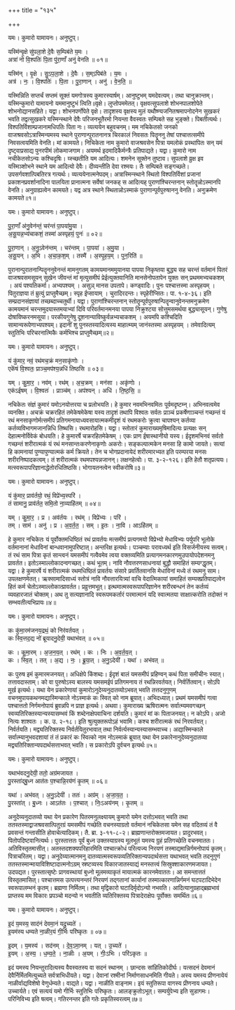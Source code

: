 +++
title = "१३५"

+++


यमः। कुमारो यामायनः। अनुष्टुप्।

यस्मि॑न्वृ॒क्षे सु॑पला॒शे दे॒वैः स॒म्पिब॑ते य॒मः ।  
अत्रा॑ नो वि॒श्पतिः॑ पि॒ता पु॑रा॒णाँ अनु॑ वेनति ॥ ०१॥

यस्मि॑न् । वृ॒क्षे । सु॒ऽप॒ला॒शे । दे॒वैः । स॒म्ऽपिब॑ते । य॒मः ।  
अत्र॑ । नः॒ । वि॒श्पतिः॑ । पि॒ता । पु॒रा॒णान् । अनु॑ । वे॒न॒ति॒ ॥

यस्मिन्निति सप्तर्चं सप्तमं सूक्तं यमगोत्रस्य कुमारस्यार्षम्। आनुष्टुभम् यमदेवत्यम्। तथा चानुक्रान्तम्। यस्मिन्कुमारो यामायनो यममानुष्टुभं त्विति॥वृक्षे। लुप्तोपममेतत्। वृक्षवत्सुपलाशे शोभनपालशोपेते शोभनोद्यानसहिते। यद्वा। शोभनपर्णोपेते वृक्षे। तादृशस्य वृक्षस्य मुलं यथौष्ण्यजनितश्रमापनोदनेन सुखकरं भवति तद्वत्सुखकरे यस्मिन्स्थाने देवैः परिजनभूतैरमो नियन्ता वैवस्वतः सम्पिबते सह भुङ्क्ते। पिबतीत्यर्थः। विश्पतिर्विशाम्प्रजानामधिपतिः पिता नः। व्यत्ययेन बहुवचनम्। मम नचिकेतसो जनको वाजश्रवसोऽत्रास्मिन्यमस्य स्थाने पुराणान्पुरातनानत्र चिरकालं निवसतः पितॄननु तेषां पश्चात्तत्समीपे निवसत्वयमिति वेनति। मां कामयते। निचिकेता नाम कुमारो वाजश्रवसेन पित्रा यमलोकं प्रस्थापितः सन् यमं दृष्ट्वाप्रसाद्य पुनरपीमं लोकमाजगाम। अयमर्थ इदमादिकैर्मन्त्रैः प्रतिपाद्यते। यद्वा। कुमारो नाम नचीकेतसोऽन्यः कश्चिदृषिः। य्स्च्छतीति यम आदित्यः। शमनेन सूक्तेन तुष्टाव। सुपलाशे व्रुक्ष इव यस्मिञ्शोभने स्थाने यम आदित्यो देवैः। दीव्यन्तीति देवा रश्मयः। तैः सम्पिबते सङ्गच्छते। उपसर्गवशात्पिबतिरत्र गत्यर्थः। व्यत्ययेनात्मनेपदम्। अत्रास्मिन्स्थाने स्थितो विश्पतिर्विशां प्रजानां प्रकाशनप्रवर्शानादिना पालयिता प्रानात्मना सर्वेषां जनकह् स आदित्यह् पुराणांश्चिरन्तनान् स्तोतॄन्नोऽस्मानपि वेनति। अनुग्राह्यत्वेन कामयते। यद्व अत्र स्थाने स्थितान्नोऽस्माकं पुराणान्पूर्वपुरुषाननु वेनति। अनुक्रमेण कामयते॥१॥

यमः। कुमारो यामायनः। अनुष्टुप्।

पु॒रा॒णाँ अ॑नु॒वेन॑न्तं॒ चर॑न्तं पा॒पया॑मु॒या ।  
अ॒सू॒यन्न॒भ्य॑चाकशं॒ तस्मा॑ अस्पृहयं॒ पुनः॑ ॥ ०२॥

पु॒रा॒णान् । अ॒नु॒ऽवेन॑न्तम् । चर॑न्तम् । पा॒पया॑ । अ॒मु॒या ।  
अ॒सू॒यन् । अ॒भि । अ॒चा॒क॒श॒म् । तस्मै॑ । अ॒स्पृ॒ह॒य॒म् । पुन॒रिति॑ ॥

पुरानान्पुरातनान्पितॄननुवेनन्तं मामनुगतम् कामयमानममुयानया पापया निकृष्तया बुद्ध्य सह चरन्तं वर्तमानं पितरं वाजश्रवसमसूयन् सुखेन जीवन्तं मां मृत्युसमीपं प्रेईत्युक्तवानिति मानसेनोपतापेन युक्तः सन् प्रथममभ्यचकशम् । अयं पश्यतिकर्मा। अभ्यपश्यम् । असुञ् मानस उपतापे। कण्ड्वादिः। पुनः पश्चात्तस्मा अस्पृहयम् । पितुराज्ञया तं म्रुत्युं प्राप्तुमैच्छम्। स्पृह ईप्सायाम् । चुरादिरदन्तः। स्पृहेरीप्सितः। पा. १-४-३६। इति सम्प्रदानसंज्ञायां तच्छब्दाच्चतुर्थी। यद्वा। पुराणांश्चिरन्तनान् स्तोतॄन्पूर्वपुरुषान्पितॄन्वानुवेनन्तमनुक्रमेण कामयमानं चरन्तमुदयास्तमयाभ्यां दिवि परिवर्तमानमनया पापया निक्रुश्टया सोत्तुमसमर्थया बुद्ध्यासूयन्। गुणेषु दोषाविष्करनमसूया। परकीयगुनेषु दूशनान्याविष्कुर्वन्नभ्यचाकशम् । अयमपि कश्चिदिति सामान्यरूपेणाभ्यपश्यम्। इदानीं शु पुनस्तस्यादित्यस्य माहात्म्यम् जानंस्तस्मा अस्पृहयम् । तमेवादित्यम् स्तुतिभिः परिचरनात्मिकैः कर्मभिश्च प्राप्तुमैच्छम्॥२॥

यमः। कुमारो यामायनः। अनुष्टुप्।

यं कु॑मार॒ नवं॒ रथ॑मच॒क्रं मन॒साकृ॑णोः ।  
एके॑षं वि॒श्वतः॒ प्राञ्च॒मप॑श्य॒न्नधि॑ तिष्ठसि ॥ ०३॥

यम् । कु॒मा॒र॒ । नव॑म् । रथ॑म् । अ॒च॒क्रम् । मन॑सा । अकृ॑णोः ।  
एक॑ऽईषम् । वि॒श्वतः॑ । प्राञ्च॑म् । अप॑श्यन् । अधि॑ । ति॒ष्ठ॒सि॒ ॥

नचिकेतः संज्ञं कुमारं यमोऽनयोत्तरया च प्रलोभयति। हे कुमार नवमभिनवमितः पूर्वमदृष्टम्न्। अभिनवत्वमेव व्यनक्ति। अचक्रं चक्ररहितं तमेकेषमेकेषा यस्य तादृशं तथापि विश्वतः सर्वतः प्राञ्चं प्रकर्षेणाञ्चन्तं गच्छन्तं यं रथं मनसाकृणोर्मत्समीपं प्रतिगमनायाध्यवसायात्मकमीदृशं यं रथमकरोः क्रुत्वा चापश्यन् कर्तव्या कर्तव्यविभागमजानन्निधि तिष्थसि। रथमारोहसि। यद्वा। स्तोतारं कुमाराख्यमृषिमादित्यः प्रत्यक्षः सन् देहात्मनोर्विवेकं बोधयति। हे कुमारर्षे चक्ररहितमेकेषम् । एकः प्राण ईषास्थानीयो यस्य। ईदृशमभिनवं सर्वतो गच्छन्तं शरीरात्मकं यं रथं मनसान्तःकरणेनाकृणोः अकरोः। सङ्कल्पात्मकेन मनसा हि कामो जायते। सत्यां हि कामनायां पुण्यापुण्यात्मकं कर्म क्रियते। तेन च भोगप्रदानायेदं शरीरमारभ्यत इति परम्परया मनसः शरीरनिष्पादकत्वम्। तं शरीरात्मकं रथमपश्यन्नजानन्। लक्षनहेत्वोः। पा. ३-२-१२६। इति हेतौ शतृप्रत्ययः। मत्स्वरूपापरिज्ञानाद्धेतोरधितिष्ठसि। भोगायतनत्वेन स्वीकरोषि॥३॥

यमः। कुमारो यामायनः। अनुष्टुप्।

यं कु॑मार॒ प्राव॑र्तयो॒ रथं॒ विप्रे॑भ्य॒स्परि॑ ।  
तं सामानु॒ प्राव॑र्तत॒ समि॒तो ना॒व्याहि॑तम् ॥ ०४॥

यम् । कु॒मा॒र॒ । प्र । अव॑र्तयः । रथ॑म् । विप्रे॑भ्यः । परि॑ ।  
तम् । साम॑ । अनु॑ । प्र । अ॒व॒र्त॒त॒ । सम् । इ॒तः । ना॒वि । आऽहि॑तम् ॥

हे कुमार नचिकेतः यं पूर्वोक्तमधिष्ठितं रथं प्रावर्तयः मत्समीपं प्रत्यगमयो विप्रेभ्यो मेधाविभ्यः पर्युपरि भूलोके वर्तमानानां मेधाविनां बान्धवानामुपरिष्टात्। अन्तरिक्ष इत्यर्थः। पञ्चम्याः परावध्यर्थ इति विसर्जनीयस्य सत्वम्। तं रथं साम पित्रा कृतं सान्त्वनं यमसमीपं गत्वैवमेव त्वया वक्तव्यमिति प्रत्यागमनकारणमुउपायोपदेशनमनु प्रावर्तत। इतोऽस्माल्लोकादन्वगच्छत्। कथं भूतम्। नावि नौवत्तरणसाधनायां बुद्धौ समाहितं सम्यग्द्धृतम्। यद्वा। हे कुमारर्षे यं शरीरात्मकं रथमधिष्ठितं प्रावर्तयः संसारे प्रवर्तितवानसि मेधाविनां मध्ये तं रथमनु साम। उपलक्षणमेतत्। ऋक्सामादिसाध्यं स्तोत्रं नावि नौवत्तारयित्र्यां वाचि वेदात्मिकायां समाहितं सम्यक्प्रतिपाद्यत्वेन हितं कर्म चेतोऽस्माल्लोकात्प्रावर्तत। प्रव्रुत्तमभूत्। इत्थमात्मस्वरूपापरिज्ञानेन शरीरबन्धनं तेन कर्तव्यं व्यवहारजातं चोक्तम्। अथ तु सत्यज्ञानादि स्वरूपमकर्तारं परमात्मानं यदि स्वात्मतया साक्षात्करोति तदोक्तं न सम्भवतीत्यभिप्रायः॥४॥

यमः। कुमारो यामायनः। अनुष्टुप्।

कः कु॑मा॒रम॑जनय॒द्रथं॒ को निर॑वर्तयत् ।  
कः स्वि॒त्तद॒द्य नो॑ ब्रूयादनु॒देयी॒ यथाभ॑वत् ॥ ०५॥

कः । कु॒मा॒रम् । अ॒ज॒न॒य॒त् । रथ॑म् । कः । निः । अ॒व॒र्त॒य॒त् ।  
कः । स्वि॒त् । तत् । अ॒द्य । नः॒ । ब्रू॒या॒त् । अ॒नु॒ऽदेयी॑ । यथा॑ । अभ॑वत् ॥

कः पुरुष इमं कुमारमजनयत्। अधिक्षेपे किंशब्दः। ईदृशं बालं यमसमीपं प्रहिण्वन् कथं पिता समीचीनः स्यात्। तत्तावदास्ताम्। को वा पुरुषोऽस्य बालस्य यमसमईपं प्रतिगमनाय तं रथन्निरवर्तयत्। निर्वर्तितवान्। सोऽपि मूर्ख इत्यर्थः। यथा येन प्रकारेणायां कुमारोऽनुदेय्यनुदातव्योऽभवत् भवति तत्तदनुगुणम् वचनमुपायकथनमद्यास्मिन्काले नोऽस्माकं कः स्वित् को नाम ब्रूयात्। अभिदध्यात्। प्रथमं यमसमीपं गत्वा पश्चात्ततो निर्गमनोपायं ब्रुवन्नपि न प्राज्ञ इत्यर्थः। अथवा। कुमाराख्य ऋषिरात्मनः सर्वात्म्यमवगच्छन् स्वव्यतिरिक्तस्यान्यस्यासम्भवं किं शब्देनाक्षेपवाचिना दर्शयति। कुमारं मां कः पिताजनयत्। न कोऽपि। अजो नित्यः शाश्वतः । क. उ. २-१८। इति श्रुत्युक्तरूपोऽहं भवामि। कश्च शरीरात्मकं रथं निरवर्तयत्। निर्वर्तयति। मद्व्यतिरिक्तस्य निर्वर्तयितुरभावात् तथा निर्वर्त्यस्यान्यस्यासम्भवाच्च। अद्यास्मिन्काले सर्वात्म्यानुभवदशायां तं तं प्रकारं कः स्वित्को नाम नोऽस्माकं ब्रूयात् यथा येन प्रकारेनानुदेय्यनुदातव्या मद्व्यतिरिक्तान्यपदार्थसत्ताभवत् भवति। स प्रकारोऽपि दुर्वचन इत्यर्थः॥५॥

यमः। कुमारो यामायनः। अनुष्टुप्।

यथाभ॑वदनु॒देयी॒ ततो॒ अग्र॑मजायत ।  
पु॒रस्ता॑द्बु॒ध्न आत॑तः प॒श्चान्नि॒रय॑णं कृ॒तम् ॥ ०६॥

यथा॑ । अभ॑वत् । अ॒नु॒ऽदेयी॑ । ततः॑ । अग्र॑म् । अ॒जा॒य॒त॒ ।  
पु॒रस्ता॑त् । बु॒ध्नः । आऽत॑तः । प॒श्चात् । निः॒ऽअय॑नम् । कृ॒तम् ॥

अनुदेय्यनुदातव्यो यथा येन प्रकारेण पितरमनुलक्ष्यायम् कुमारो यमेन दत्तोऽभवत् भवति तथा ततस्तस्माद्वाजश्रवसात्पितुरग्रं यमसमीपं गच्छेति वचनस्याग्रतो वर्तमानं नचिकेतसा यमेन सह वदितव्यं तं वै प्रवसन्तं गन्तासीति होवाचेत्यादिकम्। तै. ब्रा. ३-११-८-२। ब्राह्मणान्तरोक्तमजायत। प्रादुरभवत्। पितोपदिष्टवानित्यर्थः। पुरस्तात्ततः पूर्वं बुध्न उक्तस्याग्रस्य मूलभूतं यमस्य ग्रुहं प्रतिगच्छेति वचनमाततः। अतिविस्तृतमासीत्। अतस्तदशक्यपरिहारमिति पश्चात्क्रोधं परित्यज्य निरयणं तस्माद्यमान्निर्गमनोपायं कृतम्। पित्राचरितम्। यद्वा। अनुदेय्यात्मानमनु दातव्यात्मस्वरूपव्यतिरिक्तान्यपदार्थसत्ता यथाभवत् भवति तदनुगुणं ततस्तस्मान्मायाविशिष्टादात्मनोऽग्रम् स्रष्टव्यस्य विकारजातस्याद्यं मनस्तत्त्वं सिस्रुक्शाकारणमजायत। उदपद्यत। पुरस्तात्सृष्टेः प्रागवस्थायां बुध्नो मूलमव्याकृतं मायात्मकं कारनमेवाततः। आ समन्तात्ततं विस्तृतमासित्। पश्चात्तमस उत्पत्त्यनन्तरं निरयणं तद्गतानां कार्यानां तस्मात्कारणान्निर्गमनं घटपटादिभेदेन स्वरूपालम्भनं कृतम्। ब्रह्मणा निर्मितम्। तथा मृद्विकारो घटादिर्मृदोऽन्यो नभवति। आदित्यानुग्रहाद्ब्रह्मभावं प्राप्तस्य मम विकारः प्रपञ्चो मदन्यो न भवतीति व्यतिरिक्तस्य पित्रादेराक्षेपः पूर्वोक्तः समर्थितः॥६॥

यमः। कुमारो यामायनः। अनुष्टुप्।

इ॒दं य॒मस्य॒ साद॑नं देवमा॒नं यदु॒च्यते॑ ।  
इ॒यम॑स्य धम्यते ना॒ळीर॒यं गी॒र्भिः परि॑ष्कृतः ॥ ०७॥

इ॒दम् । य॒मस्य॑ । सद॑नम् । दे॒व॒ऽमा॒नम् । यत् । उ॒च्यते॑ ।  
इ॒यम् । अ॒स्य॒ । ध॒म्य॒ते॒ । ना॒ळीः । अ॒यम् । गीः॒ऽभिः । परि॑ऽकृतः ॥

इदं यमस्य नियन्तुरादित्यस्य वैवस्वतस्य वा सदनं स्थानम् । छान्दसः सांहितिकोदीर्घः। यत्सदनं देवमानं देवैर्निर्मितमित्युच्यते सर्वत्राभिधीयते। यद्वा। देवानां रश्मीनां निर्माणसाधनमिति गीयते। अस्य यमस्य प्रीणनायेयं नाळीर्वाद्यविशेषो वेणुर्धम्यते। वाद्यते। यद्वा। नाळीति वाङ्नाम। इयं स्तुतिरूपा वागस्य प्रीणनाय धम्यते। उच्चार्यते। एवं सत्ययं यमो गीर्भिः स्तुतिभिः परिष्कृतः। आलङ्क्रुतोऽभूत्। सम्पर्युपेभ्य इति सुडागमः। परिनिविभ्य इति षत्वम्। गतिरनन्तर इति गतेः प्रकृतिस्वरत्वम्॥७॥